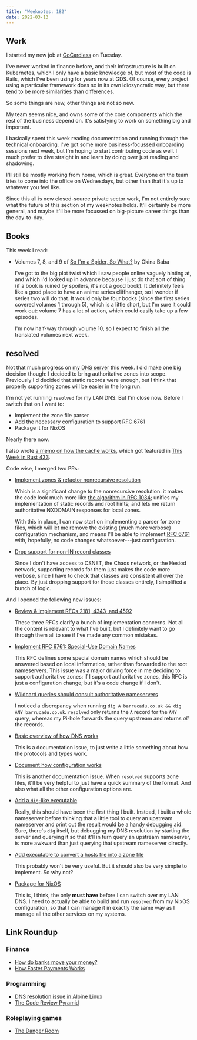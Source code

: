 ```yaml
---
title: "Weeknotes: 182"
date: 2022-03-13
---
```


## Work

I started my new job at [GoCardless][] on Tuesday.

I've never worked in finance before, and their infrastructure is built
on Kubernetes, which I only have a basic knowledge of, but most of the
code is Rails, which I've been using for years now at GDS.  Of course,
every project using a particular framework does so in its own
idiosyncratic way, but there tend to be more similarities than
differences.

So some things are new, other things are not so new.

My team seems nice, and owns some of the core components which the
rest of the business depend on.  It's satisfying to work on something
big and important.

I basically spent this week reading documentation and running through
the technical onboarding.  I've got some more business-focussed
onboarding sessions next week, but I'm hoping to start contributing
code as well.  I much prefer to dive straight in and learn by doing
over just reading and shadowing.

I'll still be mostly working from home, which is great.  Everyone on
the team tries to come into the office on Wednesdays, but other than
that it's up to whatever you feel like.

Since this all is now closed-source private sector work, I'm not
entirely sure what the future of this section of my weeknotes holds.
It'll certainly be more general, and maybe it'll be more focussed on
big-picture career things than the day-to-day.

[GoCardless]: https://gocardless.com/


## Books

This week I read:

- Volumes 7, 8, and 9 of [So I'm a Spider, So What?][] by Okina Baba

  I've got to the big plot twist which I saw people online vaguely
  hinting at, and which I'd looked up in advance because I just do
  that sort of thing (if a book is ruined by spoilers, it's not a good
  book).  It definitely feels like a good place to have an anime
  series cliffhanger, so I wonder if series two will do that.  It
  would only be four books (since the first series covered volumes 1
  through 5), which is a little short, but I'm sure it could work out:
  volume 7 has a lot of action, which could easily take up a few
  episodes.

  I'm now half-way through volume 10, so I expect to finish all the
  translated volumes next week.

[So I'm a Spider, So What?]: https://en.wikipedia.org/wiki/So_I%27m_a_Spider,_So_What%3F


## resolved

Not that much progress on [my DNS server][] this week.  I did make one
big decision though: I decided to bring authoritative zones into
scope.  Previously I'd decided that static records were enough, but I
think that properly supporting zones will be easier in the long run.

I'm not yet running `resolved` for my LAN DNS.  But I'm close now.
Before I switch that on I want to:

- Implement the zone file parser
- Add the necessary configuration to support [RFC 6761][]
- Package it for NixOS

Nearly there now.

I also wrote [a memo on how the cache works][], which got featured in
[This Week in Rust 433][].

Code wise, I merged two PRs:

- [Implement zones & refactor nonrecursive resolution](https://github.com/barrucadu/resolved/pull/41)

  Which is a significant change to the nonrecursive resolution: it
  makes the code look much more like [the algorithm in RFC 1034][];
  unifies my implementation of static records and root hints; and lets
  me return authoritative NXDOMAIN responses for local zones.

  With this in place, I can now start on implementing a parser for
  zone files, which will let me remove the existing (much more
  verbose) configuration mechanism, and means I'll be able to
  implement [RFC 6761][] with, hopefully, no code changes
  whatsoever---just configuration.

- [Drop support for non-IN record classes](https://github.com/barrucadu/resolved/pull/44)

  Since I don't have access to CSNET, the Chaos network, or the Hesiod
  network, supporting records for them just makes the code more
  verbose, since I have to check that classes are consistent all over
  the place.  By just dropping support for those classes entirely, I
  simplified a bunch of logic.

And I opened the following new issues:

- [Review & implement RFCs 2181, 4343, and 4592](https://github.com/barrucadu/resolved/issues/34)

  These three RFCs clarify a bunch of implementation concerns.  Not
  all the content is relevant to what I've built, but I definitely
  want to go through them all to see if I've made any common mistakes.

- [Implement RFC 6761: Special-Use Domain Names](https://github.com/barrucadu/resolved/issues/35)

  This RFC defines some special domain names which should be answered
  based on local information, rather than forwarded to the root
  nameservers.  This issue was a major driving force in me deciding to
  support authoritative zones: if I support authoritative zones, this
  RFC is just a configuration change; but it's a code change if I
  don't.

- [Wildcard queries should consult authoritative nameservers](https://github.com/barrucadu/resolved/issues/36)

  I noticed a discrepancy when running `dig A barrucadu.co.uk && dig
  ANY barrucadu.co.uk`.  `resolved` only returns the `A` record for
  the `ANY` query, whereas my Pi-hole forwards the query upstream and
  returns *all* the records.

- [Basic overview of how DNS works](https://github.com/barrucadu/resolved/issues/38)

  This is a documentation issue, to just write a little something
  about how the protocols and types work.

- [Document how configuration works](https://github.com/barrucadu/resolved/issues/39)

  This is another documentation issue.  When `resolved` supports zone
  files, it'll be very helpful to just have a quick summary of the
  format.  And also what all the other configuration options are.

- [Add a `dig`-like executable](https://github.com/barrucadu/resolved/issues/42)

  Really, this should have been the first thing I built.  Instead, I
  built a whole nameserver before thinking that a little tool to query
  an upstream nameserver and print out the result would be a handy
  debugging aid.  Sure, there's `dig` itself, but debugging my DNS
  resolution by starting the server and querying it so that it'll in
  turn query an upstream nameserver, is more awkward than just
  querying that upstream nameserver directly.

- [Add executable to convert a hosts file into a zone file](https://github.com/barrucadu/resolved/issues/43)

  This probably won't be very useful.  But it should also be very
  simple to implement.  So why not?

- [Package for NixOS](https://github.com/barrucadu/resolved/issues/45)

  This is, I think, the only **must have** before I can switch over my
  LAN DNS.  I need to actually be able to build and run `resolved`
  from my NixOS configuration, so that I can manage it in exactly the
  same way as I manage all the other services on my systems.

[my DNS server]: https://github.com/barrucadu/resolved
[a memo on how the cache works]: dns-cache.html
[This Week in Rust 433]: https://this-week-in-rust.org/blog/2022/03/09/this-week-in-rust-433/
[the algorithm in RFC 1034]: https://datatracker.ietf.org/doc/html/rfc1034#section-4.3.2
[RFC 6761]: https://datatracker.ietf.org/doc/html/rfc6761


## Link Roundup

### Finance

- [How do banks move your money?](https://wise.com/gb/blog/how-do-banks-move-your-money)
- [How Faster Payments Works](https://www.fasterpayments.org.uk/how-faster-payments-works)

### Programming

- [DNS resolution issue in Alpine Linux](https://christoph.luppri.ch/fixing-dns-resolution-for-ruby-on-alpine-linux)
- [The Code Review Pyramid](https://www.morling.dev/blog/the-code-review-pyramid/)

### Roleplaying games

- [The Danger Room](https://www.youtube.com/watch?v=eIas_87wTg4)
